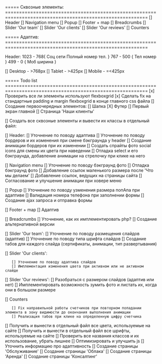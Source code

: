 ===== Сквозные элементы: =========================================================================================================
[] Header
[] Navigation menu
[] Popup
[] Footer + map
[] Breadcrumbs
[] Slider 'Our team'
[] Slider 'Our clients'
[] Slider 'Our reviews'
[] Counters


===== Адаптив: =========================================================================================================

Header:
1023 - 768{
Соц сети
Полный номер тел.
}
767 - 500 {
Тел номер
}
499 - 0 {
Моб ширина
}
<!-- =================================================================================== -->

[] Desktop - >768px
[] Tablet - >425px
[] Mobile - =<425px


===== Todo list =========================================================================================================
[x] Проверить все ли элементы используют flexboxgrid
[x] Сделать fix на стандартные padding и margin flexboxgrid в конце главного css файла
[] Создание первоочередных элементов:
   [] Шапка
   [X] Футер
   [] Первый экран главной
   [] Страница 'Наши клиенты'

[] Создать все сквозные элементы и вывести их классы в отдельный файл:

   [] Header:
       [] Уточнение по поводу адаптива
       [] Уточнение по поводу бордеров и их изменения при смене бэкграунда у header
       [] Создание анимации бордеров при их изменении
       [] Создать спрайты фото social icons для смены их цвета при наведении
       [] Отладка select и его бэкграунда, добавление анимации на стрелочку при клике на него

   [] Navigation menu
       [] Уточнение по поводу бэкграунд фото
       [] Отладка бэкграунд фото
       [] Добавление ссылок маленького размера после 'Что мы делаем'
       [] Добавление ссылок, ведущих на страницы сайта
       [] Согласование и улучшение анимации при ховере меню

   [] Popup
       [] Уточнение по поводу узменения размера попАпа при адаптиве
       [] Валидация номера телефона при заполнении формы
       [] Создание ajax запроса и отправка формы

   [] Footer + map
       [] Адаптив

   [] Breadcrumbs
       [] Уточнение, как их имплементировать php?
       [] Создание альтернативной версии

   [] Slider 'Our team':
       [] Уточнение по поводу размещения слайдов (адаптив)
       [] Уточнение по поводу типа шрифта слайдов
       [] Создание табов для каждого слайда (сертификаты, анимации, тип развертывания)

   [] Slider 'Our clients':

       [] Уточнение по поводу адаптива слайдов
       [] Имплементация изменения цвета при активном или не активном слайде

   [] Slider 'Our reviews':
       [] Разобраться с размером слайдов (адаптив или нет)
       [] Имплементировать возможность зумить фото и листать их, когда они в большом размере

   [] Counters

       [] Fix направильной работы счетчиков при повторном попадании элемента в зону видимости до окончания выполнения анимации
       [] Реализация табов при клике на определенную цифру счетчика

[] Получить и вынести в отдельный файл все цвета, используемые на сайте
[] Получить и вынести в отдельный файл все шрифты, используемые на сайте
[] Проверить все названия классов и их использование, убрать лишнее
[] Оптимизировать и улучшить js
[] Уточнить информацию про адаптивность
[] Создание страницы 'Обслуживание'
[] Создание страницы 'Облака'
[] Создание страницы 'Аренда'
[] Создание страницы 'Консалтинг'
